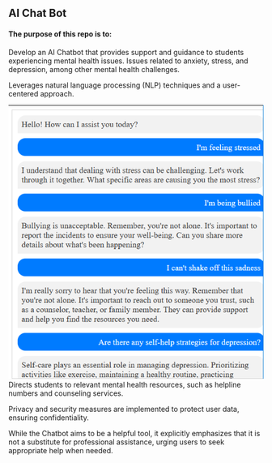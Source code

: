## AI Chat Bot
#### The purpose of this repo is to:
Develop an AI Chatbot that provides support and guidance to students experiencing mental health issues.
Issues related to anxiety, stress, and depression, among other mental health challenges.

Leverages natural language processing (NLP) techniques and a user-centered approach. 

![screenshot](./img/img1.png)
Directs students to relevant mental health resources, such as helpline numbers and counseling services.

Privacy and security measures are implemented to protect user data, ensuring confidentiality. 

While the Chatbot aims to be a helpful tool, it explicitly emphasizes that it is not a substitute for professional assistance, urging users to seek appropriate help when needed.
